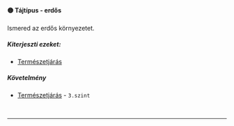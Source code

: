 #### 🟡 Tájtípus - erdős

Ismered az erdős környezetet.

##### Kiterjeszti ezeket:
- [Természetjárás](../kepzettsegek/termeszetjaras.md)

##### Követelmény
- [Természetjárás](../kepzettsegek/termeszetjaras.md) - `3.szint`

<br />

---
